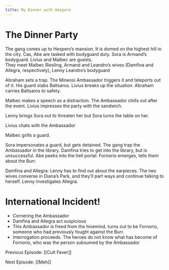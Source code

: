 ```yaml
---
title: My Dinner with Hespero
---
```

# The Dinner Party

The gang comes up to Hespero’s mansion. It is domed on the highest hill in the city. Cas, Abe are tasked with bodyguard duty. Sora is Armand’s bodyguard. Livius and Malbec are guests.\
They meet Malbec Riesling, Armand and Leandro’s wives (Damfina and Allegra, respectively), Lenny Leandro’s bodyguard

Abraham sets a trap. The Mineosi Ambassador triggers it and teleports out of it. His guard stabs Baltsaros. Livius breaks up the situation. Abraham carries Baltsaros to safety.

Malbec makes a speech as a distraction. The Ambassador chills out after the event. Livius impresses the party with the sandwich.

Lenny brings Sora out to threaten her but Sora turns the table on her.

Livius chats with the Ambassador

Malbec grills a guard.

Sora impersonates a guard, but gets detained. The gang trap the Ambassador in the library. Damfina tries to get into the library, but is unsuccessful. Abe peeks into the hell portal. Fornorio emerges, tells them about the Burr.

Damfina and Allegra: Lenny has to find out about the earpieces. The two wives converse in Diana’s Park, and they’ll part ways and continue talking to herself. Lenny investigates Allegra.

# International Incident!

* Cornering the Ambassador
* Damfina and Allegra act suspicious 
* This Ambassador is freed from the hivemind, turns out to be Fornorio, someone who had previously fought against the Burr.
* Interrogation proceeds. The heroes do not know what has become of Fornorio, who was the person subsumed by the Ambassador

Previous Episode: [[Cult Fever]]

Next Episode: [[Meh]]